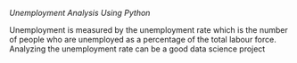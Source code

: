 *Unemployment Analysis Using Python*

Unemployment is measured by the unemployment rate which is the number of people who are unemployed as a percentage of the total labour force. 
Analyzing the unemployment rate can be a good data science project
